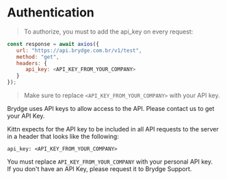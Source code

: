 # Authentication

> To authorize, you must to add the api_key on every request:

```javascript
const response = await axios({
   url: "https://api.brydge.com.br/v1/test",
   method: "get",
   headers: {
      api_key: <API_KEY_FROM_YOUR_COMPANY>
   }
});
```

> Make sure to replace `<API_KEY_FROM_YOUR_COMPANY>` with your API key.

Brydge uses API keys to allow access to the API. Please contact us to get your API Key.

Kittn expects for the API key to be included in all API requests to the server in a header that looks like the following:

`api_key: <API_KEY_FROM_YOUR_COMPANY>`

<aside class=warning>
You must replace <code>API_KEY_FROM_YOUR_COMPANY</code> with your personal API key. 
</aside>

<aside class=notice>
If you don't have an API Key, please request it to Brydge Support.
</aside>